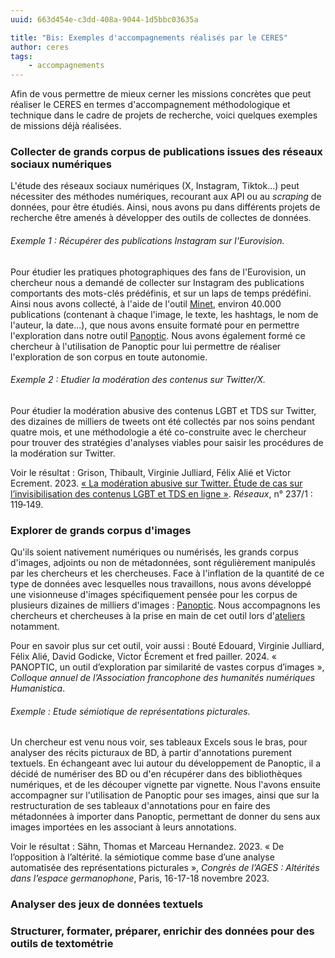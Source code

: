 ```yaml
---
uuid: 663d454e-c3dd-408a-9044-1d5bbc03635a

title: "Bis: Exemples d'accompagnements réalisés par le CERES"
author: ceres
tags:
    - accompagnements
---
```


Afin de vous permettre de mieux cerner les missions concrètes que peut réaliser le CERES en termes d'accompagnement méthodologique et technique dans le cadre de projets de recherche, voici quelques exemples de missions déjà réalisées.

### Collecter de grands corpus de publications issues des réseaux sociaux numériques
L'étude des réseaux sociaux numériques (X, Instagram, Tiktok...) peut nécessiter des méthodes numériques, recourant aux API ou au _scraping_ de données, pour être étudiés. Ainsi, nous avons pu dans différents projets de recherche être amenés à développer des outils de collectes de données.

###### Exemple 1 : Récupérer des publications Instagram sur l'Eurovision.
Pour étudier les pratiques photographiques des fans de l'Eurovision, un chercheur nous a demandé de collecter sur Instagram des publications comportants des mots-clés prédéfinis, et sur un laps de temps prédéfini. Ainsi nous avons collecté, à l'aide de l'outil [Minet](https://medialab.sciencespo.fr/outils/minet/), environ 40.000 publications (contenant à chaque l'image, le texte, les hashtags, le nom de l'auteur, la date...), que nous avons ensuite formaté pour en permettre l'exploration dans notre outil [Panoptic](https://ceres.sorbonne-universite.fr/outils/2023-06-15_Panoptic/). Nous avons également formé ce chercheur à l'utilisation de Panoptic pour lui permettre de réaliser l'exploration de son corpus en toute autonomie.

###### Exemple 2 : Etudier la modération des contenus sur Twitter/X.
Pour étudier la modération abusive des contenus LGBT et TDS sur Twitter, des dizaines de milliers de tweets ont été collectés par nos soins pendant quatre mois, et une méthodologie a été co-construite avec le chercheur pour trouver des stratégies d'analyses viables pour saisir les procédures de la modération sur Twitter.

Voir le résultat : Grison, Thibault, Virginie Julliard, Félix Alié et Victor Ecrement. 2023. [« La modération abusive sur Twitter. Étude de cas sur l’invisibilisation des contenus LGBT et TDS en ligne »](https://shs.cairn.info/revue-reseaux-2023-1-page-119?lang=fr). _Réseaux_, n° 237/1 : 119‑149.

### Explorer de grands corpus d'images
Qu'ils soient nativement numériques ou numérisés, les grands corpus d'images, adjoints ou non de métadonnées, sont régulièrement manipulés par les chercheurs et les chercheuses. Face à l'inflation de la quantité de ce type de données avec lesquelles nous travaillons, nous avons développé une visionneuse d'images spécifiquement pensée pour les corpus de plusieurs dizaines de milliers d'images : [Panoptic](https://ceres.sorbonne-universite.fr/outils/2023-06-15_Panoptic/). Nous accompagnons les chercheurs et chercheuses à la prise en main de cet outil lors d'[ateliers](https://ceres.sorbonne-universite.fr/ateliers/2024-04-11_panoptic/) notamment.

Pour en savoir plus sur cet outil, voir aussi : Bouté Edouard, Virginie Julliard, Félix Alié, David Godicke, Victor Écrement et fred pailler. 2024. « PANOPTIC, un outil d’exploration par similarité de vastes corpus d’images », _Colloque annuel de l’Association francophone des humanités numériques Humanistica_.

###### Exemple : Etude sémiotique de représentations picturales.
Un chercheur est venu nous voir, ses tableaux Excels sous le bras, pour analyser des récits picturaux de BD, à partir d'annotations purement textuels. En échangeant avec lui autour du développement de Panoptic, il a décidé de numériser des BD ou d'en récupérer dans des bibliothèques numériques, et de les découper vignette par vignette. Nous l'avons ensuite accompagner sur l'utilisation de Panoptic pour ses images, ainsi que sur la restructuration de ses tableaux d'annotations pour en faire des métadonnées à importer dans Panoptic, permettant de donner du sens aux images importées en les associant à leurs annotations.

Voir le résultat : Sähn, Thomas et Marceau Hernandez. 2023. « De l’opposition à l’altérité. la sémiotique comme base d’une analyse automatisée des représentations picturales », _Congrès de l’AGES : Altérités dans l’espace germanophone_, Paris, 16-17-18 novembre 2023. 

### Analyser des jeux de données textuels

### Structurer, formater, préparer, enrichir des données pour des outils de textométrie
<!-- - Schaeffer-Lacroix, Eva. 2024. [« Adverbs as markers of women's objectification events in audio descriptions of English feature films »](https://hal.science/hal-04631271v1), _JADT 2024 - 17es Journées internationales d'Analyse statistique des Données Textuelles_, Bruxelles, 25 au 27 Juin 2024. -->
<!-- - Couffignal, Gilles. 2024.[ « Les anges parlent-ils occitan ? Analyse d’un corpus de noëls toulousains de la seconde moitié du xviiie siècle »](http://journals.openedition.org/revuehn/4043). _Humanités numériques_ n° 9. -->


<!-- 
- Apprendre à utiliser un outil informatique en recherche (link vers les Ateliers et Tuto)
- Transformer des scans de documents historiques en texte, Antonomaz par exemple
-  (Link Lacroix, Couffignal) -->

<!-- Exemple 1 : **Récupérer des tweets en lien avec le mouvement anti-genre français**. Pour étudier le développement de langages visuels vernaculaires par le mouvement anti-genre français en ligne, des chercheur·euses ont eu besoin de collecter des tweets à ce sujet. Nous les avons collectés en fonction de mots-clés prédéfinis  -->
<!-- - Julliard, Virginie, fred Pailler, Félix Alié et Victor Ecrement. 2024. [« The Wonb, the Banknote and the Trolley. Elements of French Anti-Gender Visual Culture »](https://www.degruyter.com/document/doi/10.1515/9783111311371-011/html). Dans _Online Virality: Spread and Influence_, sous la direction de Valérie Schafer et fred Pailler, 207-226. Berlin : De Gruyter Oldenbourg. -->